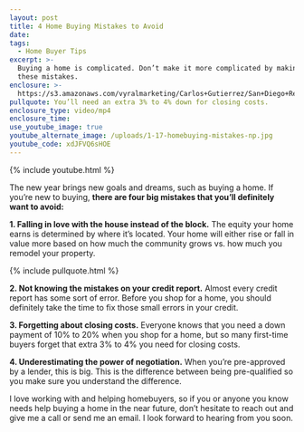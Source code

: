 ```yaml
---
layout: post
title: 4 Home Buying Mistakes to Avoid
date:
tags:
  - Home Buyer Tips
excerpt: >-
  Buying a home is complicated. Don’t make it more complicated by making any of
  these mistakes.
enclosure: >-
  https://s3.amazonaws.com/vyralmarketing/Carlos+Gutierrez/San+Diego+Real+Estate+Agent-+4+Home+Buying+Mistakes+to+Avoid.mp4
pullquote: You’ll need an extra 3% to 4% down for closing costs.
enclosure_type: video/mp4
enclosure_time:
use_youtube_image: true
youtube_alternate_image: /uploads/1-17-homebuying-mistakes-np.jpg
youtube_code: xdJFVQ6sHOE
---
```


{% include youtube.html %}

The new year brings new goals and dreams, such as buying a home. If you’re new to buying, **there are four big mistakes that you’ll definitely want to avoid:**

**1. Falling in love with the house instead of the block.** The equity your home earns is determined by where it’s located. Your home will either rise or fall in value more based on how much the community grows vs. how much you remodel your property.

{% include pullquote.html %}

**2. Not knowing the mistakes on your credit report.** Almost every credit report has some sort of error. Before you shop for a home, you should definitely take the time to fix those small errors in your credit.

**3. Forgetting about closing costs.** Everyone knows that you need a down payment of 10% to 20% when you shop for a home, but so many first-time buyers forget that extra 3% to 4% you need for closing costs.&nbsp;

**4. Underestimating the power of negotiation.** When you’re pre-approved by a lender, this is big. This is the difference between being pre-qualified so you make sure you understand the difference.

I love working with and helping homebuyers, so if you or anyone you know needs help buying a home in the near future, don’t hesitate to reach out and give me a call or send me an email. I look forward to hearing from you soon.<br>&nbsp;